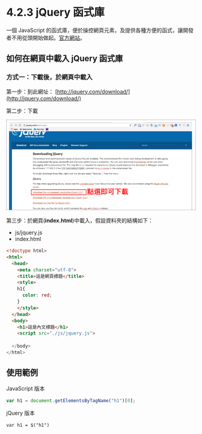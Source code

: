 # 4.2.3 jQuery 函式庫

一個 JavaScript 的函式庫，便於操控網頁元素，及提供各種方便的函式，讓開發者不用從頭開始做起。[官方網站](http://jquery.com/)。

## 如何在網頁中載入 jQuery 函式庫

### 方式一：下載後，於網頁中載入

第一步：到此網址： [http://jquery.com/download/](http://jquery.com/download/)

第二步：下載

![](/assets/jquery_download.png)

第三步：於網頁\(**index.html**\)中載入，假設資料夾的結構如下：

* js/jquery.js
* index.html



```html
<!doctype html>
<html>
  <head>
    <meta charset="utf-8">
    <title>這是網頁標題</title>
    <style>
    h1{
      color: red;
    }
    </style>
  </head>
  <body>
    <h1>這是內文標題</h1>
    <script src="./js/jquery.js">

  </body>
</html>
```

## 使用範例

JavaScript 版本

```js
var h1 = document.getElementsByTagName("h1")[0];
```

jQuery 版本

```
var h1 = $("h1")
```



